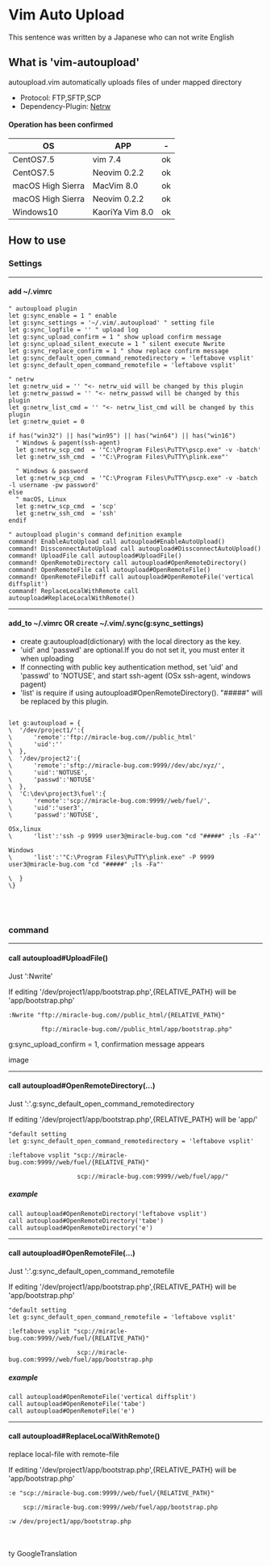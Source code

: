 # Vim Auto Upload

This sentence was written by a Japanese who can not write English

## What is 'vim-autoupload'

autoupload.vim automatically uploads files of under mapped directory

- Protocol: FTP,SFTP,SCP
- Dependency-Plugin: [Netrw](http://www.drchip.org/astronaut/vim/#NETRW)

#### Operation has been confirmed

|OS|APP|-|
|---|---|---|
|CentOS7.5|vim 7.4|ok|
|CentOS7.5|Neovim 0.2.2|ok|
|macOS High Sierra|MacVim 8.0|ok|
|macOS High Sierra|Neovim 0.2.2|ok|
|Windows10|KaoriYa Vim 8.0|ok|


## How to use

### Settings

---

#### add ~/.vimrc

```vim
" autoupload plugin
let g:sync_enable = 1 " enable
let g:sync_settings = '~/.vim/.autoupload' " setting file
let g:sync_logfile = '' " upload log
let g:sync_upload_confirm = 1 " show upload confirm message
let g:sync_upload_silent_execute = 1 " silent execute Nwrite
let g:sync_replace_confirm = 1 " show replace confirm message
let g:sync_default_open_command_remotedirectory = 'leftabove vsplit'
let g:sync_default_open_command_remotefile = 'leftabove vsplit'

" netrw
let g:netrw_uid = '' "<- netrw_uid will be changed by this plugin
let g:netrw_passwd = '' "<- netrw_passwd will be changed by this plugin
let g:netrw_list_cmd = '' "<- netrw_list_cmd will be changed by this plugin
let g:netrw_quiet = 0

if has("win32") || has("win95") || has("win64") || has("win16")
  " Windows & pagent(ssh-agent)
  let g:netrw_scp_cmd  = '"C:\Program Files\PuTTY\pscp.exe" -v -batch'
  let g:netrw_ssh_cmd  = '"C:\Program Files\PuTTY\plink.exe"'

  " Windows & password
  let g:netrw_scp_cmd  = '"C:\Program Files\PuTTY\pscp.exe" -v -batch -l username -pw password'
else
  " macOS, Linux
  let g:netrw_scp_cmd  = 'scp'
  let g:netrw_ssh_cmd  = 'ssh'
endif

" autoupload plugin's command definition example
command! EnableAutoUpload call autoupload#EnableAutoUpload()
command! DissconnectAutoUpload call autoupload#DissconnectAutoUpload()
command! UploadFile call autoupload#UploadFile()
command! OpenRemoteDirectory call autoupload#OpenRemoteDirectory()
command! OpenRemoteFile call autoupload#OpenRemoteFile()
command! OpenRemoteFileDiff call autoupload#OpenRemoteFile('vertical diffsplit')
command! ReplaceLocalWithRemote call autoupload#ReplaceLocalWithRemote()

```

---

#### add_to ~/.vimrc OR create ~/.vim/.sync(g:sync_settings)

- create g:autoupload(dictionary) with the local directory as the key.
- 'uid' and 'passwd' are optional.If you do not set it, you must enter it when uploading
- If connecting with public key authentication method, set 'uid' and 'passwd' to 'NOTUSE', and start ssh-agent (OSx ssh-agent, windows pagent)
- 'list' is require if using autoupload#OpenRemoteDirectory(). "#####" will be replaced by this plugin.

```vim

let g:autoupload = {
\  '/dev/project1/':{
\      'remote':'ftp://miracle-bug.com//public_html'
\      'uid':''
\  },
\  '/dev/project2':{
\      'remote':'sftp://miracle-bug.com:9999//dev/abc/xyz/',
\      'uid':'NOTUSE',
\      'passwd':'NOTUSE'
\  },
\  'C:\dev\project3\fuel':{
\      'remote':'scp://miracle-bug.com:9999//web/fuel/',
\      'uid':'user3',
\      'passwd':'NOTUSE',

OSx,linux
\      'list':'ssh -p 9999 user3@miracle-bug.com "cd "#####" ;ls -Fa"'

Windows
\      'list':'"C:\Program Files\PuTTY\plink.exe" -P 9999 user3@miracle-bug.com "cd "#####" ;ls -Fa"'

\  }
\}

```

<br />
<br />

### command

---

#### call autoupload#UploadFile()

Just ':Nwrite'

If editing '/dev/project1/app/bootstrap.php',{RELATIVE_PATH} will be 'app/bootstrap.php'

```
:Nwrite "ftp://miracle-bug.com//public_html/{RELATIVE_PATH}"

         ftp://miracle-bug.com//public_html/app/bootstrap.php"
```

g:sync_upload_confirm = 1, confirmation message appears

image

---

#### call autoupload#OpenRemoteDirectory(...)

Just ':'.g:sync_default_open_command_remotedirectory

If editing '/dev/project1/app/bootstrap.php',{RELATIVE_PATH} will be 'app/'

```
"default setting
let g:sync_default_open_command_remotedirectory = 'leftabove vsplit'
```

```
:leftabove vsplit "scp://miracle-bug.com:9999//web/fuel/{RELATIVE_PATH}"

                   scp://miracle-bug.com:9999//web/fuel/app/"
```

##### example

```
call autoupload#OpenRemoteDirectory('leftabove vsplit')
call autoupload#OpenRemoteDirectory('tabe')
call autoupload#OpenRemoteDirectory('e')
```
---

#### call autoupload#OpenRemoteFile(...)

Just ':'.g:sync_default_open_command_remotefile

If editing '/dev/project1/app/bootstrap.php',{RELATIVE_PATH} will be 'app/bootstrap.php'

```
"default setting
let g:sync_default_open_command_remotefile = 'leftabove vsplit'
```

```
:leftabove vsplit "scp://miracle-bug.com:9999//web/fuel/{RELATIVE_PATH}"

                   scp://miracle-bug.com:9999//web/fuel/app/bootstrap.php
```

##### example

```
call autoupload#OpenRemoteFile('vertical diffsplit')
call autoupload#OpenRemoteFile('tabe')
call autoupload#OpenRemoteFile('e')
```

---

#### call autoupload#ReplaceLocalWithRemote()

replace local-file with remote-file

If editing '/dev/project1/app/bootstrap.php',{RELATIVE_PATH} will be 'app/bootstrap.php'

```
:e "scp://miracle-bug.com:9999//web/fuel/{RELATIVE_PATH}"

    scp://miracle-bug.com:9999//web/fuel/app/bootstrap.php

:w /dev/project1/app/bootstrap.php
```

<br />
<br />
ty GoogleTranslation



